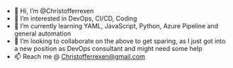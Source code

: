 - 👋 Hi, I’m @Christofferrexen
- 👀 I’m interested in DevOps, CI/CD, Coding
- 🌱 I’m currently learning YAML, JavaScript, Python, Azure Pipeline and general automation
- 💞️ I’m looking to collaborate on the above to get sparing, as I just got into a new position as DevOps consultant and might need some help
- 📫 Reach me @ Christofferrexen@gmail.com 

<!---
Christofferrexen/Christofferrexen is a ✨ special ✨ repository because its `README.md` (this file) appears on your GitHub profile.
You can click the Preview link to take a look at your changes.
--->
